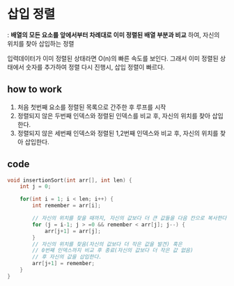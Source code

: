 # 삽입 정렬

: **배열의 모든 요소를 앞에서부터 차례대로 이미 정렬된 배열 부분과 비교** 하여, 자신의 위치를 찾아 삽입하는 정렬

입력데이터가 이미 정렬된 상태라면 O(n)의 빠른 속도를 보인다. 그래서 이미 정렬된 상태에서 숫자를 추가하여 정렬 다시 진행시, 삽입 정렬이 빠르다.

## how to work

1. 처음 첫번째 요소를 정렬된 목록으로 간주한 후 루프를 시작
2. 정렬되지 않은 두번째 인덱스와 정렬된 인덱스를 비교 후, 자신의 위치를 찾아 삽입한다.
3. 정렬되지 않은 세번째 인덱스와 정렬된 1,2번째 인덱스와 비교 후, 자신의 위치를 찾아 삽입한다.

## code

```C
void insertionSort(int arr[], int len) {
    int j = 0;

    for(int i = 1; i < len; i++) {
        int remember = arr[i];

        // 자신의 위치를 찾을 때까지, 자신의 값보다 더 큰 값들을 다음 칸으로 복사한다.
        for (j = i-1; j > =0 && remember < arr[j]; j--) {
            arr[j+1] = arr[j];
        }
        // 자신의 위치를 찾음(자신의 값보다 더 작은 값을 발견) 혹은
        // 0번째 인덱스까지 비교 후 종료(자신의 값보다 더 작은 값 없음)
        // 후 자신의 값을 삽입한다.
        arr[j+1] = remember;
    }
}

```
